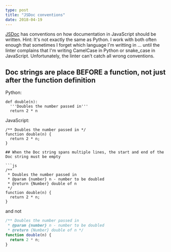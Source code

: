 ```yaml
---
type: post
title: "JSDoc conventions"
date: 2018-04-19
---
```


[JSDoc](http://usejsdoc.org/about-getting-started.html) has conventions
on how documentation in JavaScript should be written.
Hint: It's not exactly the same as Python.
I work with both often enough that sometimes I forget which language I'm writting in
... until the linter complains that I'm writing CamelCase in Python 
or snake_case in JavaScript.
Unfortunately, the linter can't catch all wrong conventions.

## Doc strings are place BEFORE a function, not just after the function definition

Python:
```
def double(n):
  '''Doubles the number passed in'''
  return 2 * n
```

JavaScript:
```
/** Doubles the number passed in */
function double(n) {
  return 2 * n;
}

## When the Doc string spans multiple lines, the start and end of the Doc string must be empty

```js
/**
 * Doubles the number passed in
 * @param {number} n - number to be doubled
 * @return {Number} double of n
 */
function double(n) {
  return 2 * n;
}
```

and not
```js
/** Doubles the number passed in
 * @param {number} n - number to be doubled
 * @return {Number} double of n */
function double(n) {
  return 2 * n;
}
```




